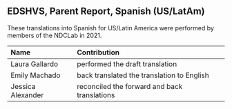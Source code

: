 ## EDSHVS, Parent Report, Spanish (US/LatAm)

These translations into Spanish for US/Latin America were performed by members of the NDCLab in 2021. 

| Name | Contribution |
| :--  | :--  |
| Laura Gallardo | performed the draft translation |
| Emily Machado | back translated the translation to English |
| Jessica Alexander | reconciled the forward and back translations |